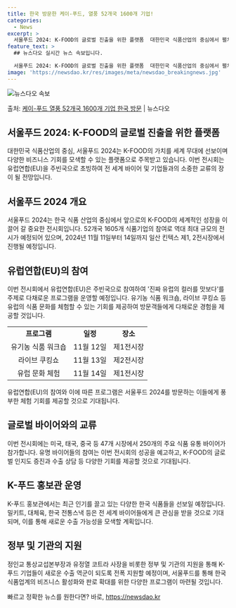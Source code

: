 ```yaml
---
title: 한국 방문한 케이-푸드, 열풍 52개국 1600개 기업!
categories:
  - News
excerpt: >
  서울푸드 2024: K-FOOD의 글로벌 진출을 위한 플랫폼  대한민국 식품산업의 중심에서 펼쳐지는 '서울푸…
feature_text: >
  ## 뉴스다오 실시간 뉴스 속보입니다.

  서울푸드 2024: K-FOOD의 글로벌 진출을 위한 플랫폼  대한민국 식품산업의 중심에서 펼쳐지는 '서울푸…
image: 'https://newsdao.kr/res/images/meta/newsdao_breakingnews.jpg'
---
```


![뉴스다오 속보](https://newsdao.kr/res/images/meta/newsdao_breakingnews.jpg)

<p>출처: <a href="https://newsdao.kr/4173" rel="dofollow">케이-푸드 열풍 52개국 1600개 기업 한국 방문</a> | 뉴스다오</p>

<h2 data-ke-size="size26">서울푸드 2024: K-FOOD의 글로벌 진출을 위한 플랫폼</h2>
<p data-ke-size="size16">대한민국 식품산업의 중심, 서울푸드 2024는 K-FOOD의 가치를 세계 무대에 선보이며 다양한 비즈니스 기회를 모색할 수 있는 플랫폼으로 주목받고 있습니다. 이번 전시회는 유럽연합(EU)을 주빈국으로 초빙하여 전 세계 바이어 및 기업들과의 소중한 교류의 장이 될 전망입니다.</p>

<h2 data-ke-size="size24">서울푸드 2024 개요</h2>
<p data-ke-size="size16">서울푸드 2024는 한국 식품 산업의 중심에서 앞으로의 K-FOOD의 세계적인 성장을 이끌어 갈 중요한 전시회입니다. 52개국 1605개 식품기업의 참여로 역대 최대 규모의 전시가 예정되어 있으며, 2024년 11월 11일부터 14일까지 일산 킨텍스 제1, 2전시장에서 진행될 예정입니다.</p>

<h2 data-ke-size="size24">유럽연합(EU)의 참여</h2>
<p data-ke-size="size16">이번 전시회에서 유럽연합(EU)은 주빈국으로 참여하여 '진짜 유럽의 컬러를 맛보다'를 주제로 다채로운 프로그램을 운영할 예정입니다. 유기농 식품 워크숍, 라이브 쿠킹쇼 등 유럽의 식품 문화를 체험할 수 있는 기회를 제공하여 방문객들에게 다채로운 경험을 제공할 것입니다.</p>

<table>
<tbody>
<tr>
<td style="text-align: center; height: 17px;"><b>프로그램</b></td>
<td style="text-align: center; height: 17px;"><b>일정</b></td>
<td style="text-align: center; height: 17px;"><b>장소</b></td>
</tr>
<tr>
<td style="text-align: center; height: 17px;">유기농 식품 워크숍</td>
<td style="text-align: center; height: 17px;">11월 12일</td>
<td style="text-align: center; height: 17px;">제1전시장</td>
</tr>
<tr>
<td style="text-align: center; height: 17px;">라이브 쿠킹쇼</td>
<td style="text-align: center; height: 17px;">11월 13일</td>
<td style="text-align: center; height: 17px;">제2전시장</td>
</tr>
<tr>
<td style="text-align: center; height: 17px;">유럽 문화 체험</td>
<td style="text-align: center; height: 17px;">11월 14일</td>
<td style="text-align: center; height: 17px;">제1전시장</td>
</tr>
</tbody>
</table>

<p data-ke-size="size16">유럽연합(EU)의 참여와 이에 따른 프로그램은 서울푸드 2024를 방문하는 이들에게 풍부한 체험 기회를 제공할 것으로 기대됩니다.</p>

<h2 data-ke-size="size24">글로벌 바이어와의 교류</h2>
<p data-ke-size="size16">이번 전시회에는 미국, 태국, 중국 등 47개 시장에서 250개의 주요 식품 유통 바이어가 참가합니다. 유명 바이어들의 참여는 이번 전시회의 성공을 예고하고, K-FOOD의 글로벌 인지도 증진과 수출 상담 등 다양한 기회를 제공할 것으로 기대됩니다.</p>

<h2 data-ke-size="size24">K-푸드 홍보관 운영</h2>
<p data-ke-size="size16">K-푸드 홍보관에서는 최근 인기를 끌고 있는 다양한 한국 식품들을 선보일 예정입니다. 밀키트, 대체육, 한국 전통스낵 등은 전 세계 바이어들에게 큰 관심을 받을 것으로 기대되며, 이를 통해 새로운 수출 가능성을 모색할 계획입니다.</p>

<h2 data-ke-size="size24">정부 및 기관의 지원</h2>
<p data-ke-size="size16">정인교 통상교섭본부장과 유정열 코트라 사장을 비롯한 정부 및 기관의 지원을 통해 K-푸드 기업들이 새로운 수출 역군이 되도록 전폭 지원할 예정이며, 서울푸드를 통해 한국 식품업계의 비즈니스 활성화와 판로 확대를 위한 다양한 프로그램이 마련될 것입니다.</p>

<p data-ke-size="size16"></p> 

빠르고 정확한 뉴스를 원한다면? 바로, <a href="https://newsdao.kr" rel="dofollow">https://newsdao.kr</a>


